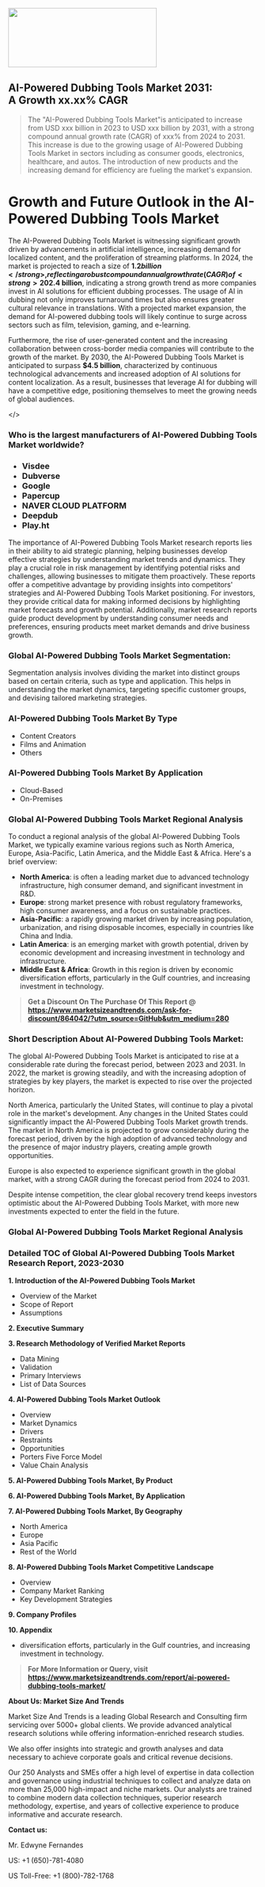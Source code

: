 <img src="https://100x100musica.es/wp-content/uploads/2024/12/Verified-Market-Reports-4-300x120.jpg" alt="" width="300" height="120" class="alignnone size-medium wp-image-100382" /><h2>AI-Powered Dubbing Tools Market 2031: A&nbsp;Growth&nbsp;xx.xx% CAGR</h2><blockquote id="" class="">The "AI-Powered Dubbing Tools Market"is anticipated to increase from USD xxx billion in 2023 to USD xxx billion by 2031, with a strong compound annual growth rate (CAGR) of xxx% from 2024 to 2031. This increase is due to the growing usage of AI-Powered Dubbing Tools Market in sectors including as consumer goods, electronics, healthcare, and autos. The introduction of new products and the increasing demand for efficiency are fueling the market's expansion.</blockquote><p> <h1>Growth and Future Outlook in the AI-Powered Dubbing Tools Market</h1> <p>The AI-Powered Dubbing Tools Market is witnessing significant growth driven by advancements in artificial intelligence, increasing demand for localized content, and the proliferation of streaming platforms. In 2024, the market is projected to reach a size of <strong>$1.2 billion</strong>, reflecting a robust compound annual growth rate (CAGR) of <strong>20%</strong> from 2024 to 2032. This growth trajectory is fueled by innovations in natural language processing (NLP) and machine learning which enhance the quality and efficiency of dubbing processes.</p> <p>Enterprises are increasingly adopting AI-driven tools to streamline the dubbing process, reduce costs, and enhance the user experience by delivering high-quality localized content rapidly. Content creators and distributors are recognizing the importance of catering to diverse linguistic audiences, presenting significant opportunities for AI-powered solutions. Furthermore, the integration of voice synthesis technology in these tools is revolutionizing how dubbed content is produced, allowing for more natural and contextually accurate voiceovers.</p> <p style="text-align:center;"><strong></strong></p> <p>By 2026, the market size is expected to reach approximately <strong>$2.4 billion</strong>, indicating a strong growth trend as more companies invest in AI solutions for efficient dubbing processes. The usage of AI in dubbing not only improves turnaround times but also ensures greater cultural relevance in translations. With a projected market expansion, the demand for AI-powered dubbing tools will likely continue to surge across sectors such as film, television, gaming, and e-learning.</p> <p>Furthermore, the rise of user-generated content and the increasing collaboration between cross-border media companies will contribute to the growth of the market. By 2030, the AI-Powered Dubbing Tools Market is anticipated to surpass <strong>$4.5 billion</strong>, characterized by continuous technological advancements and increased adoption of AI solutions for content localization. As a result, businesses that leverage AI for dubbing will have a competitive edge, positioning themselves to meet the growing needs of global audiences.</p></body></></p><h3 id="" class="">Who is the largest manufacturers of&nbsp;AI-Powered Dubbing Tools Market worldwide?</h3><h3 class=""><p><ul><li>Visdee </li><li> Dubverse </li><li> Google </li><li> Papercup </li><li> NAVER CLOUD PLATFORM </li><li> Deepdub </li><li> Play.ht</li></ul></p></h3><p id="ember58" class="ember-view reader-text-block__paragraph">The importance of&nbsp;AI-Powered Dubbing Tools Market research reports lies in their ability to aid strategic planning, helping businesses develop effective strategies by understanding market trends and dynamics. They play a crucial role in risk management by identifying potential risks and challenges, allowing businesses to mitigate them proactively. These reports offer a competitive advantage by providing insights into competitors' strategies and AI-Powered Dubbing Tools Market positioning. For investors, they provide critical data for making informed decisions by highlighting market forecasts and growth potential. Additionally, market research reports guide product development by understanding consumer needs and preferences, ensuring products meet market demands and drive business growth.</p><h3 id="" class="">Global&nbsp;AI-Powered Dubbing Tools Market Segmentation:</h3><p id="" class="">Segmentation analysis involves dividing the market into distinct groups based on certain criteria, such as type and application. This helps in understanding the market dynamics, targeting specific customer groups, and devising tailored marketing strategies.</p><h3 id="" class="">AI-Powered Dubbing Tools Market&nbsp;By Type</h3><p><p><ul><li>Content Creators</li><li> Films and Animation</li><li> Others</p></li></ul></p></p><h3 id="" class="">AI-Powered Dubbing Tools Market&nbsp;By Application</h3><p class=""><p><ul><li>Cloud-Based</li><li> On-Premises</li></ul></p></p><h3 id="" class="">Global AI-Powered Dubbing Tools Market Regional Analysis</h3><p id="" class="">To conduct a regional analysis of the global AI-Powered Dubbing Tools Market, we typically examine various regions such as North America, Europe, Asia-Pacific, Latin America, and the Middle East &amp; Africa. Here's a brief overview:</p><ul><li><strong>North America</strong>: is often a leading market due to advanced technology infrastructure, high consumer demand, and significant investment in R&amp;D.</li><li><strong>Europe</strong>: strong market presence with robust regulatory frameworks, high consumer awareness, and a focus on sustainable practices.</li><li><strong>Asia-Pacific</strong>: a rapidly growing market driven by increasing population, urbanization, and rising disposable incomes, especially in countries like China and India.</li><li><strong>Latin America</strong>: is an emerging market with growth potential, driven by economic development and increasing investment in technology and infrastructure.</li><li><strong>Middle East &amp; Africa</strong>: Growth in this region is driven by economic diversification efforts, particularly in the Gulf countries, and increasing investment in technology.</li></ul><blockquote id="" class=""><strong>Get a Discount On The Purchase Of This Report @ <a href="https://www.marketsizeandtrends.com/download-sample/864042/?utm_source=GitHub&utm_medium=280" target="_blank">https://www.marketsizeandtrends.com/ask-for-discount/864042/?utm_source=GitHub&utm_medium=280</a></strong></blockquote><h3>Short Description About AI-Powered Dubbing Tools Market:</h3><p id="ember58" class="ember-view reader-text-block__paragraph">The global&nbsp;AI-Powered Dubbing Tools Market&nbsp;is anticipated to rise at a considerable rate during the forecast period, between 2023 and 2031. In 2022, the market is growing steadily, and with the increasing adoption of strategies by key players, the market is expected to rise over the projected horizon.</p><p id="ember59" class="ember-view reader-text-block__paragraph">North America, particularly the United States, will continue to play a pivotal role in the market's development. Any changes in the United States could significantly impact the&nbsp;AI-Powered Dubbing Tools Market&nbsp;growth trends. The market in North America is projected to grow considerably during the forecast period, driven by the high adoption of advanced technology and the presence of major industry players, creating ample growth opportunities.</p><p id="ember60" class="ember-view reader-text-block__paragraph">Europe is also expected to experience significant growth in the global market, with a strong CAGR during the forecast period from 2024 to 2031.</p><p id="ember61" class="ember-view reader-text-block__paragraph">Despite intense competition, the clear global recovery trend keeps investors optimistic about the&nbsp;AI-Powered Dubbing Tools Market, with more new investments expected to enter the field in the future.</p><h3 id="" class="">Global AI-Powered Dubbing Tools Market Regional Analysis</h3><h3 id="" class="">Detailed TOC of Global AI-Powered Dubbing Tools Market Research Report, 2023-2030</h3><p id="" class=""><strong>1. Introduction of the AI-Powered Dubbing Tools Market</strong></p><ul><li>Overview of the Market</li><li>Scope of Report</li><li>Assumptions</li></ul><p id="" class=""><strong>2. Executive Summary</strong></p><p id="" class=""><strong>3. Research Methodology of Verified Market Reports</strong></p><ul><li>Data Mining</li><li>Validation</li><li>Primary Interviews</li><li>List of Data Sources</li></ul><p id="" class=""><strong>4. AI-Powered Dubbing Tools Market Outlook</strong></p><ul><li>Overview</li><li>Market Dynamics</li><li>Drivers</li><li>Restraints</li><li>Opportunities</li><li>Porters Five Force Model</li><li>Value Chain Analysis</li></ul><p id="" class=""><strong>5. AI-Powered Dubbing Tools Market, By Product</strong></p><p id="" class=""><strong>6. AI-Powered Dubbing Tools Market, By Application</strong></p><p id="" class=""><strong>7. AI-Powered Dubbing Tools Market, By Geography</strong></p><ul><li>North America</li><li>Europe</li><li>Asia Pacific</li><li>Rest of the World</li></ul><p id="" class=""><strong>8. AI-Powered Dubbing Tools Market Competitive Landscape</strong></p><ul><li>Overview</li><li>Company Market Ranking</li><li>Key Development Strategies</li></ul><p id="" class=""><strong>9. Company Profiles</strong></p><p id="" class=""><strong>10. Appendix</strong></p><ul><li>diversification efforts, particularly in the Gulf countries, and increasing investment in technology.</li></ul><blockquote id="" class=""><strong>For More Information or Query, visit <strong><strong><a href="https://www.marketsizeandtrends.com/report/ai-powered-dubbing-tools-market/" target="_blank">https://www.marketsizeandtrends.com/report/ai-powered-dubbing-tools-market/</a></strong></strong></strong></blockquote><p id="" class=""><strong>About Us: Market Size And Trends</strong></p><p id="" class="">Market Size And Trends is a leading Global Research and Consulting firm servicing over 5000+ global clients. We provide advanced analytical research solutions while offering information-enriched research studies.</p><p id="" class="">We also offer insights into strategic and growth analyses and data necessary to achieve corporate goals and critical revenue decisions.</p><p id="" class="">Our 250 Analysts and SMEs offer a high level of expertise in data collection and governance using industrial techniques to collect and analyze data on more than 25,000 high-impact and niche markets. Our analysts are trained to combine modern data collection techniques, superior research methodology, expertise, and years of collective experience to produce informative and accurate research.</p><p id="" class=""><strong>Contact us:</strong></p><p id="" class="">Mr. Edwyne Fernandes</p><p id="" class="">US: +1 (650)-781-4080</p><p id="" class="">US Toll-Free: +1 (800)-782-1768</p>
